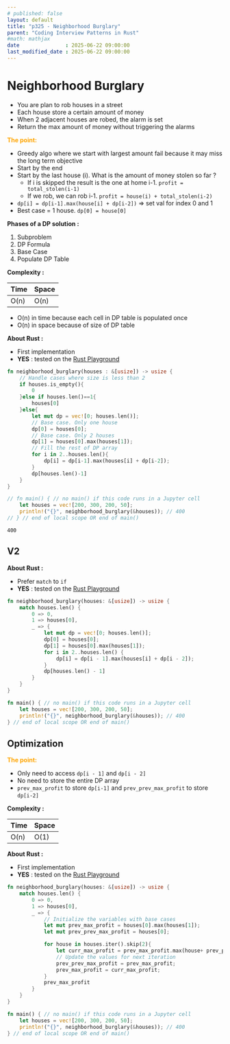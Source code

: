 ```yaml
---
# published: false
layout: default
title: "p325 - Neighborhood Burglary"
parent: "Coding Interview Patterns in Rust"
#math: mathjax
date               : 2025-06-22 09:00:00
last_modified_date : 2025-06-22 09:00:00
---
```


# Neighborhood Burglary

* You are plan to rob houses in a street
* Each house store a certain amount of money
* When 2 adjacent houses are robed, the alarm is set
* Return the max amount of money without triggering the alarms


<span style="color:orange"><b>The point:</b></span>

* Greedy algo where we start with largest amount fail because it may miss the long term objective
* Start by the end
* Start by the last house (i). What is the amount of money stolen so far ?
    * If i is skipped the result is the one at home i-1. `profit = total_stolen(i-1)`
    * If we rob, we can rob i-1. `profit = house(i) + total_stolen(i-2)`
* `dp[i] = dp[i-1].max(house[i] + dp[i-2])` => set val for index 0 and 1
* Best case = 1 house. `dp[0] = house[0]`




**Phases of a DP solution :**
1. Subproblem
1. DP Formula
1. Base Case
1. Populate DP Table




**Complexity :**

| Time           | Space     |
|----------------|-----------|
| O(n)           | O(n)      |

* O(n) in time because each cell in DP table is populated once
* O(n) in space because of size of DP table


**About Rust :**
* First implementation
* **YES** : tested on the [Rust Playground](https://play.rust-lang.org/)







<!-- <span style="color:red"><b>TODO : </b></span> 
* Add comments in code -->


<!-- * <span style="color:lime"><b>Preferred solution?</b></span>      -->




```rust
fn neighborhood_burglary(houses : &[usize]) -> usize {
    // Handle cases where size is less than 2
    if houses.is_empty(){
        0
    }else if houses.len()==1{
        houses[0]
    }else{
        let mut dp = vec![0; houses.len()];
        // Base case. Only one house
        dp[0] = houses[0];
        // Base case. Only 2 houses
        dp[1] = houses[0].max(houses[1]);
        // Fill the rest of DP array
        for i in 2..houses.len(){
            dp[i] = dp[i-1].max(houses[i] + dp[i-2]);
        }
        dp[houses.len()-1]
    }
}

// fn main() { // no main() if this code runs in a Jupyter cell
    let houses = vec![200, 300, 200, 50];
    println!("{}", neighborhood_burglary(&houses)); // 400
// } // end of local scope OR end of main()
```

    400


## V2

**About Rust :**
* Prefer `match` to `if`
* **YES** : tested on the [Rust Playground](https://play.rust-lang.org/)



```rust
fn neighborhood_burglary(houses: &[usize]) -> usize {
    match houses.len() {
        0 => 0,
        1 => houses[0],
        _ => {
            let mut dp = vec![0; houses.len()];
            dp[0] = houses[0];
            dp[1] = houses[0].max(houses[1]);
            for i in 2..houses.len() {
                dp[i] = dp[i - 1].max(houses[i] + dp[i - 2]);
            }
            dp[houses.len() - 1]
        }
    }
}

fn main() { // no main() if this code runs in a Jupyter cell
    let houses = vec![200, 300, 200, 50];
    println!("{}", neighborhood_burglary(&houses)); // 400
} // end of local scope OR end of main()
```

## Optimization

<span style="color:orange"><b>The point:</b></span>

* Only need to access `dp[i - 1]` and `dp[i - 2]`
* No need  to store the entire DP array
* `prev_max_profit` to store `dp[i-1]` and `prev_prev_max_profit` to store `dp[i-2]`

**Complexity :**

| Time           | Space     |
|----------------|-----------|
| O(n)           | O(1)      |


**About Rust :**
* First implementation
* **YES** : tested on the [Rust Playground](https://play.rust-lang.org/)





```rust
fn neighborhood_burglary(houses: &[usize]) -> usize {
    match houses.len() {
        0 => 0,
        1 => houses[0],
        _ => {
            // Initialize the variables with base cases 
            let mut prev_max_profit = houses[0].max(houses[1]);
            let mut prev_prev_max_profit = houses[0];

            for house in houses.iter().skip(2){
                let curr_max_profit = prev_max_profit.max(house+ prev_prev_max_profit);
                // Update the values for next iteration
                prev_prev_max_profit = prev_max_profit;
                prev_max_profit = curr_max_profit;
            }
            prev_max_profit
        }
    }
}

fn main() { // no main() if this code runs in a Jupyter cell
    let houses = vec![200, 300, 200, 50];
    println!("{}", neighborhood_burglary(&houses)); // 400
} // end of local scope OR end of main()
```
